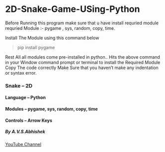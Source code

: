 # 2D-Snake-Game-USing-Python
 Before Running this program make sure that u have install requried module requried Module :- pygame , sys, random, copy, time.   
 
 Install The Module using this command below    

> pip install pygame  
 
Rest All all modules come pre-installed in python.. Hits the above command in your Window command prompt or terminal to install the Required Module Copy The code correctly Make Sure that you haven’t make any indentation or syntax error.

 ### Snake – 2D 
 #### Language – Python 
 #### Modules – pygame, sys, random, copy, time  
 #### Controls – Arrow Keys 
 ##### By A.V.S.Abhishek 
 [YouTube Channel](https://www.youtube.com/channel/UCdpf6Lz3V357cIZomPwjuFQ) 
